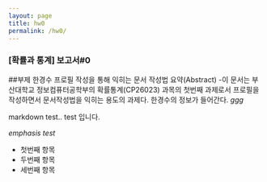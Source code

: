 ```yaml
---
layout: page
title: hw0
permalink: /hw0/
---
```


### [확률과 통계] 보고서#0

##부제 한경수 프로필 작성을 통해 익히는 문서 작성법
요약(Abstract)
-이 문서는 부산대학교 정보컴퓨터공학부의 확률통계(CP26023) 과목의 첫번째 과제로서 프로필을 작성하면서 문서작성법을 익히는 용도의 과제다. 한경수의 정보가 들어간다. 
 _ggg_

markdown test..
test 입니다.

*emphasis test*

- 첫번째 항목
- 두번째 항목
- 세번째 항목

